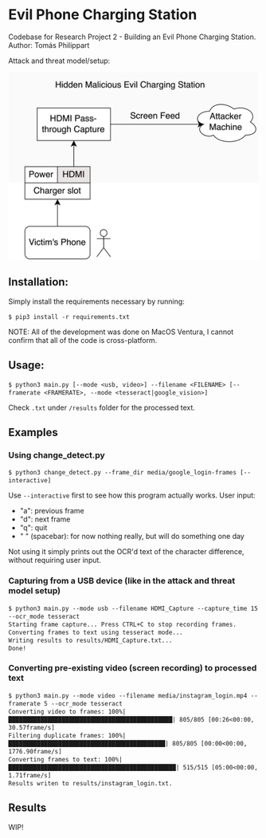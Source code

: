 # Evil Phone Charging Station
Codebase for Research Project 2 - Building an Evil Phone Charging Station. 
Author: Tomás Philippart

Attack and threat model/setup:

![Attack model](docs/AttackAndThreatModel.png)

## Installation:

Simply install the requirements necessary by running:

```console
$ pip3 install -r requirements.txt
```

NOTE: All of the development was done on MacOS Ventura, I cannot confirm that all of the code is cross-platform.

## Usage: 

```console
$ python3 main.py [--mode <usb, video>] --filename <FILENAME> [--framerate <FRAMERATE>, --mode <tesseract|google_vision>]
```

Check ``.txt`` under ``/results`` folder for the processed text.

## Examples

### Using change_detect.py

```console
$ python3 change_detect.py --frame_dir media/google_login-frames [--interactive]
```

Use ``--interactive`` first to see how this program actually works. User input:
  * "a": previous frame
  * "d": next frame
  * "q": quit
  * " " (spacebar): for now nothing really, but will do something one day

Not using it simply prints out the OCR'd text of the character difference, without requiring user input.


### Capturing from a USB device (like in the attack and threat model setup)

```console
$ python3 main.py --mode usb --filename HDMI_Capture --capture_time 15 --ocr_mode tesseract
Starting frame capture... Press CTRL+C to stop recording frames.
Converting frames to text using tesseract mode...
Writing results to results/HDMI_Capture.txt...
Done!
```

### Converting pre-existing video (screen recording) to processed text

```console
$ python3 main.py --mode video --filename media/instagram_login.mp4 --framerate 5 --ocr_mode tesseract
Converting video to frames: 100%|██████████████████████████████████████████████| 805/805 [00:26<00:00, 30.57frame/s]
Filtering duplicate frames: 100%|████████████████████████████████████████████| 805/805 [00:00<00:00, 1776.90frame/s]
Converting frames to text: 100%|███████████████████████████████████████████████| 515/515 [05:00<00:00,  1.71frame/s]
Results writen to results/instagram_login.txt.
```

## Results

WIP!